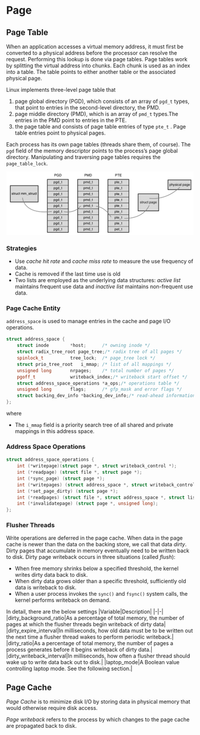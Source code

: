 # Page

## Page Table

When an application accesses a virtual memory address, it must first be converted to a physical address before the processor can resolve the request. 
Performing this lookup is done via page tables. 
Page tables work by splitting the virtual address into chunks. Each chunk is used as an index into a table.
The table points to either another table or the associated physical page.

Linux implements three-level page table that
1. page global directory (PGD), which consists of an array of `pgd_t` types, that point to entries in the second-level directory, the PMD.
2. page middle directory (PMD), which is an array of `pmd_t` types.The entries in the PMD point to entries in the PTE.
3. the page table and consists of page table entries of type `pte_t` . Page table entries point to physical pages.

Each process has its own page tables (threads share them, of course). The `pgd` field of
the memory descriptor points to the process’s page global directory. Manipulating and
traversing page tables requires the `page_table_lock`.

![page_table](imgs/page_table.png "page_table")


### Strategies

* Use *cache hit rate* and *cache miss rate* to measure the use frequency of data.
* Cache is removed if the last time use is old
* Two lists are employed as the underlying data structures: *active list* maintains frequent use data and *inactive list* maintains non-frequent use data.

### Page Cache Entity

`address_space` is used to manage entries in the cache and page I/O operations.

```cpp
struct address_space {
    struct inode        *host;      /* owning inode */
    struct radix_tree_root page_tree;/* radix tree of all pages */
    spinlock_t          tree_lock;  /* page_tree lock */
    struct prio_tree_root   i_mmap; /* list of all mappings */
    unsigned long       nrpages;    /* total number of pages */
    pgoff_t             writeback_index;/* writeback start offset */
    struct address_space_operations *a_ops;/* operations table */
    unsigned long       flags;      /* gfp_mask and error flags */
    struct backing_dev_info *backing_dev_info;/* read-ahead information */
};
```
where 
* The `i_mmap` field is a priority search tree of all shared and private mappings in this address space.

### Address Space Operations

```cpp
struct address_space_operations {
    int (*writepage)(struct page *, struct writeback_control *);
    int (*readpage) (struct file *, struct page *);
    int (*sync_page) (struct page *);
    int (*writepages) (struct address_space *, struct writeback_control *);
    int (*set_page_dirty) (struct page *);
    int (*readpages) (struct file *, struct address_space *, struct list_head *, unsigned);
    int (*invalidatepage) (struct page *, unsigned long);
};
```

### Flusher Threads

Write operations are deferred in the page cache. When data in the page cache is newer than the data on the backing store, we call that data *dirty*. Dirty pages that accumulate in memory eventually need to be written back to disk. Dirty page writeback occurs in three situations (called *flush*):
* When free memory shrinks below a specified threshold, the kernel writes dirty data back to disk.
* When dirty data grows older than a specific threshold, sufficiently old data is writeback to disk.
* When a user process invokes the `sync()` and `fsync()` system calls, the kernel performs writeback on demand.

In detail, there are the below settings
|Variable|Description|
|-|-|
|dirty_background_ratio|As a percentage of total memory, the number of pages at which the flusher threads begin writeback of dirty data|
|dirty_expire_interval|In milliseconds, how old data must be to be written out the next time a flusher thread wakes to perform periodic writeback.|
|dirty_ratio|As a percentage of total memory, the number of pages a process generates before it begins writeback of dirty data.|
|dirty_writeback_interval|In milliseconds, how often a flusher thread should wake up to write data back out to disk.|
|laptop_mode|A Boolean value controlling laptop mode. See the following section.|

## Page Cache


*Page Cache* is to minimize disk I/O by storing data in physical memory that would otherwise require disk access.

*Page writeback* refers to the process by which changes to the page cache are propagated back to disk.
